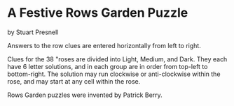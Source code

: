 # A Festive Rows Garden Puzzle
by Stuart Presnell

Answers to the row clues are entered horizontally from left to right.

Clues for the 38 "roses are divided into Light, Medium, and Dark.  They each have 6 letter solutions, and in each group are in order from top-left to bottom-right.  The solution may run clockwise or anti-clockwise within the rose, and may start at any cell within the rose.

Rows Garden puzzles were invented by Patrick Berry.

